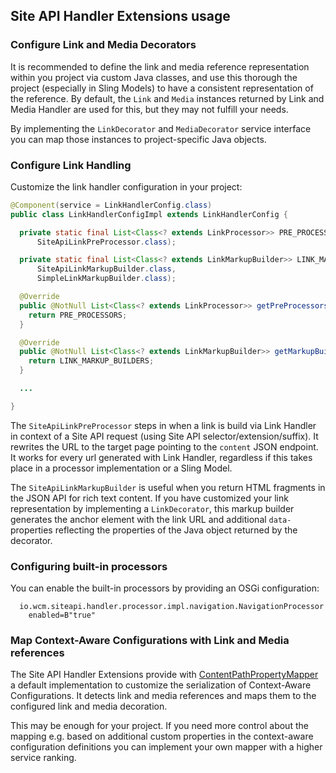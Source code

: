 ## Site API Handler Extensions usage

### Configure Link and Media Decorators

It is recommended to define the link and media reference representation within you project via custom Java classes, and use this thorough the project (especially in Sling Models) to have a consistent representation of the reference. By default, the `Link` and `Media` instances returned by Link and Media Handler are used for this, but they may not fulfill your needs.

By implementing the `LinkDecorator` and `MediaDecorator` service interface you can map those instances to project-specific Java objects.


### Configure Link Handling

Customize the link handler configuration in your project:

```java
@Component(service = LinkHandlerConfig.class)
public class LinkHandlerConfigImpl extends LinkHandlerConfig {

  private static final List<Class<? extends LinkProcessor>> PRE_PROCESSORS = List.of(
      SiteApiLinkPreProcessor.class);

  private static final List<Class<? extends LinkMarkupBuilder>> LINK_MARKUP_BUILDERS = List.of(
      SiteApiLinkMarkupBuilder.class,
      SimpleLinkMarkupBuilder.class);

  @Override
  public @NotNull List<Class<? extends LinkProcessor>> getPreProcessors() {
    return PRE_PROCESSORS;
  }

  @Override
  public @NotNull List<Class<? extends LinkMarkupBuilder>> getMarkupBuilders() {
    return LINK_MARKUP_BUILDERS;
  }

  ...

}
```

The `SiteApiLinkPreProcessor` steps in when a link is build via Link Handler in context of a Site API request (using Site API selector/extension/suffix). It rewrites the URL to the target page pointing to the `content` JSON endpoint. It works for every url generated with Link Handler, regardless if this takes place in a processor implementation or a Sling Model.

The `SiteApiLinkMarkupBuilder` is useful when you return HTML fragments in the JSON API for rich text content. If you have customized your link representation by implementing a `LinkDecorator`, this markup builder generates the anchor element with the link URL and additional `data-` properties reflecting the properties of the Java object returned by the decorator.


### Configuring built-in processors

You can enable the built-in processors by providing an OSGi configuration:

```
  io.wcm.siteapi.handler.processor.impl.navigation.NavigationProcessor
    enabled=B"true"
```


### Map Context-Aware Configurations with Link and Media references

The Site API Handler Extensions provide with [ContentPathPropertyMapper][ContentPathPropertyMapper] a default implementation to customize the serialization of Context-Aware Configurations. It detects link and media references and maps them to the configured link and media decoration.

This may be enough for your project. If you need more control about the mapping e.g. based on additional custom properties in the context-aware configuration definitions you can implement your own mapper with a higher service ranking.


[ContentPathPropertyMapper]: https://github.com/wcm-io/io.wcm.site-api.handler/blob/develop/src/main/java/io/wcm/siteapi/handler/caconfig/impl/property/ContentPathPropertyMapper.java
